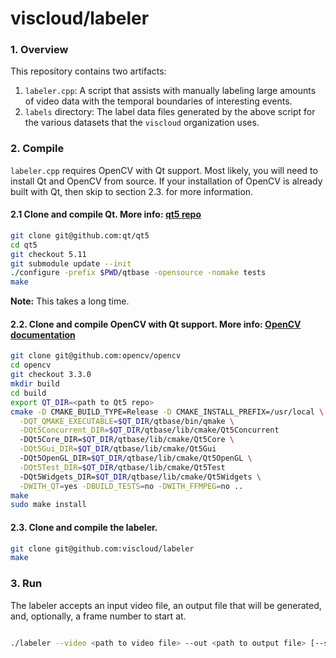 # viscloud/labeler

### 1. Overview

This repository contains two artifacts:
1. `labeler.cpp`: A script that assists with manually labeling large amounts
of video data with the temporal boundaries of interesting events.
2. `labels` directory: The label data files generated by the above script
for the various datasets that the `viscloud` organization uses.

### 2. Compile

`labeler.cpp` requires OpenCV with Qt support. Most likely, you will need to
install Qt and OpenCV from source. If your installation of OpenCV is already
built with Qt, then skip to section 2.3.
 for more information.

#### 2.1 Clone and compile Qt. More info: [qt5 repo](https://github.com/qt/qt5)

```sh
git clone git@github.com:qt/qt5
cd qt5
git checkout 5.11
git submodule update --init
./configure -prefix $PWD/qtbase -opensource -nomake tests
make
```
**Note:** This takes a long time.

#### 2.2. Clone and compile OpenCV with Qt support. More info: [OpenCV documentation](https://docs.opencv.org/3.4.1/d7/d9f/tutorial_linux_install.html)

```sh
git clone git@github.com:opencv/opencv
cd opencv
git checkout 3.3.0
mkdir build
cd build
export QT_DIR=<path to Qt5 repo>
cmake -D CMAKE_BUILD_TYPE=Release -D CMAKE_INSTALL_PREFIX=/usr/local \
  -DQT_QMAKE_EXECUTABLE=$QT_DIR/qtbase/bin/qmake \
  -DQt5Concurrent_DIR=$QT_DIR/qtbase/lib/cmake/Qt5Concurrent
  -DQt5Core_DIR=$QT_DIR/qtbase/lib/cmake/Qt5Core \
  -DQt5Gui_DIR=$QT_DIR/qtbase/lib/cmake/Qt5Gui
  -DQt5OpenGL_DIR=$QT_DIR/qtbase/lib/cmake/Qt5OpenGL \
  -DQt5Test_DIR=$QT_DIR/qtbase/lib/cmake/Qt5Test
  -DQt5Widgets_DIR=$QT_DIR/qtbase/lib/cmake/Qt5Widgets \
  -DWITH_QT=yes -DBUILD_TESTS=no -DWITH_FFMPEG=no ..
make
sudo make install
```

#### 2.3. Clone and compile the labeler.

```sh
git clone git@github.com:viscloud/labeler
make
```

### 3. Run

The labeler accepts an input video file, an output file that will be
generated, and, optionally, a frame number to start at.

```sh

./labeler --video <path to video file> --out <path to output file> [--start-frame <frame number>]
```
